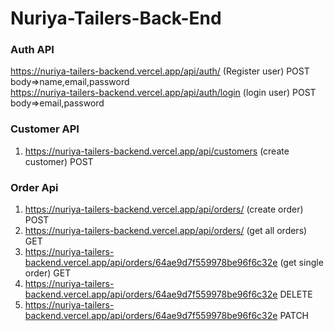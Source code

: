 # Nuriya-Tailers-Back-End
### Auth API
https://nuriya-tailers-backend.vercel.app/api/auth/ (Register user) POST body=>name,email,password <br/>
https://nuriya-tailers-backend.vercel.app/api/auth/login (login user) POST body=>email,password
### Customer API
1.  https://nuriya-tailers-backend.vercel.app/api/customers (create customer) POST
### Order Api
1. https://nuriya-tailers-backend.vercel.app/api/orders/ (create order) POST 
1. https://nuriya-tailers-backend.vercel.app/api/orders/ (get all orders) GET 
2. https://nuriya-tailers-backend.vercel.app/api/orders/64ae9d7f559978be96f6c32e (get single order) GET
3. https://nuriya-tailers-backend.vercel.app/api/orders/64ae9d7f559978be96f6c32e  DELETE
4. https://nuriya-tailers-backend.vercel.app/api/orders/64ae9d7f559978be96f6c32e  PATCH
